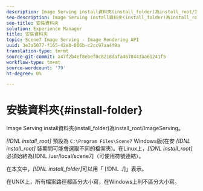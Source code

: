 ```yaml
---
description: Image Serving install資料夾(install_folder)為install_root/ImageServing。
seo-description: Image Serving install資料夾(install_folder)為install_root/ImageServing。
seo-title: 安裝資料夾
solution: Experience Manager
title: 安裝資料夾
topic: Scene7 Image Serving - Image Rendering API
uuid: 3e3a5077-f165-42e0-806b-c2cc97aa4f9a
translation-type: tm+mt
source-git-commit: a47f2b4ef8ebef0c8218dafa4678443aa61241f5
workflow-type: tm+mt
source-wordcount: '79'
ht-degree: 0%

---
```



# 安裝資料夾{#install-folder}

Image Serving install資料夾(install_folder)為install_root/ImageServing。

*[!DNL install_root]* 預設為 `C:\Program Files\Scene7` Windows版(在安 *[!DNL install_root]* 裝期間可能會選取不同的檔案夾)。在Linux上，*[!DNL install_root]*&#x200B;必須始終為[!DNL /usr/local/scene7]（可使用符號連結）。

在本文中，*[!DNL install_folder]*&#x200B;可以用「 [!DNL ./]」表示。

在UNIX上，所有檔案路徑都區分大小寫，在Windows上則不區分大小寫。
